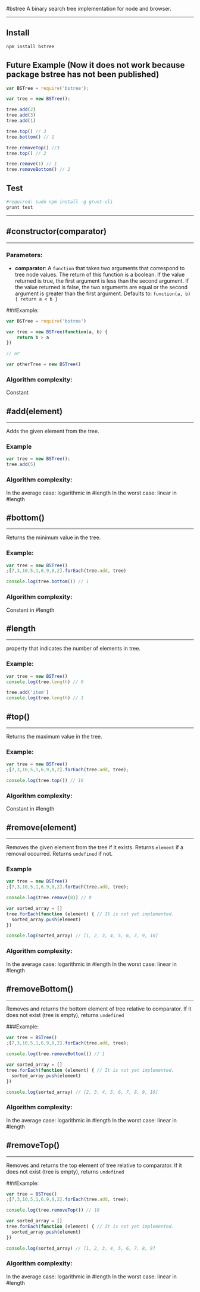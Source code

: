 #bstree
A binary search tree implementation for node and browser.

_________

Install
---------
``` bash
npm install bstree
```

Future Example (Now it does not work because package bstree has not been published)
---------

``` javascript
var BSTree = require('bstree');

var tree = new BSTree();

tree.add(2)
tree.add(3)
tree.add(1)

tree.top() // 3
tree.bottom() // 1

tree.removeTop() //3
tree.top() // 2

tree.remove(1) // 1
tree.removeBottom() // 2

```

Test
---------
``` bash
#required: sudo npm install -g grunt-cli
grunt test
```

________

## #constructor(comparator)
---------

### Parameters:
*  **comparator**:
A `function` that takes two arguments that correspond to tree node values. The return of this function is a boolean. If the value returned is true, the first argument is less than the second argument. If the value returned is false, the two arguments are equal or the second argument is greater than the first argument. Defaults to: `function(a, b) { return a < b }`

###Example:
``` javascript
var BSTree = require('bstree')

var tree = new BSTree(function(a, b) {
    return b > a
})

// or

var otherTree = new BSTree()
```

### Algorithm complexity:
Constant


## #add(element)
--------
Adds the given element from the tree.

### Example
``` javascript
var tree = new BSTree();
tree.add(5)
```
### Algorithm complexity:
In the average case: logarithmic in #length
In the worst case: linear in #length

## #bottom()
--------
Returns the minimum value in the tree.

### Example:
``` javascript
var tree = new BSTree()
;[7,3,10,5,1,6,9,8,2].forEach(tree.add, tree)

console.log(tree.bottom()) // 1
```

### Algorithm complexity:
Constant in #length

## #length
--------
property that indicates the number of elements in tree.
### Example:
``` javascript
var tree = new BSTree()
console.log(tree.length) // 0

tree.add('item')
console.log(tree.length) // 1
```


## #top()
--------
Returns the maximum value in the tree.

### Example:
``` javascript
var tree = new BSTree()
;[7,3,10,5,1,6,9,8,2].forEach(tree.add, tree);

console.log(tree.top()) // 10
```
### Algorithm complexity:
Constant in #length

## #remove(element)
--------
Removes the given element from the tree if it exists. Returns `element` if a removal occurred. Returns `undefined` if not.

### Example
``` javascript
var tree = new BSTree()
;[7,3,10,5,1,6,9,8,2].forEach(tree.add, tree);

console.log(tree.remove(8)) // 8

var sorted_array = []
tree.forEach(function (element) { // It is not yet implemented.
  sorted_array.push(element)
})

console.log(sorted_array) // [1, 2, 3, 4, 5, 6, 7, 9, 10]
```
### Algorithm complexity:
In the average case: logarithmic in #length
In the worst case: linear in #length

## #removeBottom()
--------
Removes and returns the bottom element of tree relative to comparator.
If it does not exist (tree is empty), returns `undefined`

###Example:
``` javascript
var tree = BSTree()
;[7,3,10,5,1,6,9,8,2].forEach(tree.add, tree);

console.log(tree.removeBottom()) // 1

var sorted_array = []
tree.forEach(function (element) { // It is not yet implemented.
  sorted_array.push(element)
})

console.log(sorted_array) // [2, 3, 4, 5, 6, 7, 8, 9, 10]
```
### Algorithm complexity:
In the average case: logarithmic in #length
In the worst case: linear in #length

## #removeTop()
--------
Removes and returns the top element of tree relative to comparator.
If it does not exist (tree is empty), returns `undefined`

###Example:
``` javascript
var tree = BSTree()
;[7,3,10,5,1,6,9,8,2].forEach(tree.add, tree);

console.log(tree.removeTop()) // 10

var sorted_array = []
tree.forEach(function (element) { // It is not yet implemented.
  sorted_array.push(element)
})

console.log(sorted_array) // [1, 2, 3, 4, 5, 6, 7, 8, 9]
```
### Algorithm complexity:
In the average case: logarithmic in #length
In the worst case: linear in #length